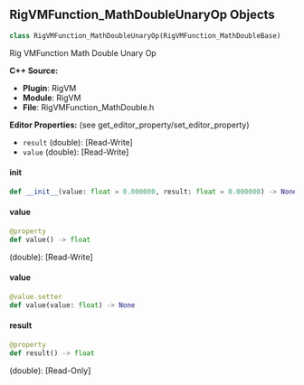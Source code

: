 ## RigVMFunction_MathDoubleUnaryOp Objects

```python
class RigVMFunction_MathDoubleUnaryOp(RigVMFunction_MathDoubleBase)
```

Rig VMFunction Math Double Unary Op

**C++ Source:**

- **Plugin**: RigVM
- **Module**: RigVM
- **File**: RigVMFunction_MathDouble.h

**Editor Properties:** (see get_editor_property/set_editor_property)

- ``result`` (double):  [Read-Write]
- ``value`` (double):  [Read-Write]

<a id="unreal.RigVMFunction_MathDoubleUnaryOp.__init__"></a>

#### __init__

```python
def __init__(value: float = 0.000000, result: float = 0.000000) -> None
```

<a id="unreal.RigVMFunction_MathDoubleUnaryOp.value"></a>

#### value

```python
@property
def value() -> float
```

(double):  [Read-Write]

<a id="unreal.RigVMFunction_MathDoubleUnaryOp.value"></a>

#### value

```python
@value.setter
def value(value: float) -> None
```

<a id="unreal.RigVMFunction_MathDoubleUnaryOp.result"></a>

#### result

```python
@property
def result() -> float
```

(double):  [Read-Only]

<a id="unreal.RigUnit_MathDoubleUnaryOp"></a>